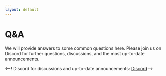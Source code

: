 ```yaml
---
layout: default
---
```


# Q&A
We will provide answers to some common questions here. Please join us on Discord for further questions, discussions, and the most up-to-date announcements.

<--! Discord for discussions and up-to-date announcements: [Discord](https://discord.gg/ChKFaP9Q)-->



